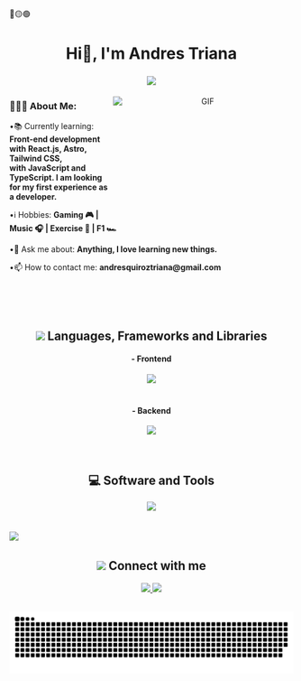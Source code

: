 <div>
🔴🟡🟢
<br>
</div>

<h1 align ="center">Hi👋, I'm Andres Triana</h1>
<h3 align = "center"><img src="https://readme-typing-svg.herokuapp.com?color=%23F7F7F7&size=21&center=true&vCenter=true&width=650&height=100&lines=A+Student+%F0%9F%91%A8%F0%9F%8F%BB%E2%80%8D%F0%9F%8E%93+and+a+Programming+Enthusiast+%F0%9F%91%A9%E2%80%8D%F0%9F%92%BB+from+Colombia"></h3>
<a target="_blank" align="center">
  <img align="right" top="500" height="220" width="320" alt="GIF" src="https://media.giphy.com/media/v1.Y2lkPTc5MGI3NjExaDZxZGt6bnZuOGxmcjd3YmlqOG42ZjRoNWw3c2Q3MWxnYnJqaXY4cSZlcD12MV9pbnRlcm5hbF9naWZfYnlfaWQmY3Q9Zw/qgQUggAC3Pfv687qPC/giphy.gif">
</a>

  <div align ="left"> 
    <h3>👨🏽‍💻 About Me:</h3>
      <p>•📚 Currently learning: <b>Front-end development with React.js, Astro, Tailwind CSS,<br>with JavaScript and TypeScript. I am looking for my first experience as a developer.</b></p>
      <p>•ℹ️ Hobbies: <b>Gaming 🎮 | Music 🎧 | Exercise 🏃 | F1 🏎️</b></p>
      <p>•💬 Ask me about: <b>Anything, I love learning new things.</b></p>
      <p>•📫 How to contact me: <b>andresquiroztriana@gmail.com</b></p>
  </div>
  <br>
  <br>
  <br>



<h2 align="center"><img src = "https://media2.giphy.com/media/QssGEmpkyEOhBCb7e1/giphy.gif?cid=ecf05e47a0n3gi1bfqntqmob8g9aid1oyj2wr3ds3mg700bl&rid=giphy.gif" width = 18px> Languages, Frameworks and Libraries</h2>
  <div align="center">
    <h4>- Frontend</h4>
      <a href="https://skillicons.dev">
        <img src="https://skillicons.dev/icons?i=js,react,vite,nextjs,tailwind,css,sass,bootstrap" />
      </a>
  </div>
  </br>

  <div align="center">
    <h4>- Backend </h4>  
      <a href="https://skillicons.dev">
        <img src="https://skillicons.dev/icons?i=php,py,nodejs,express,html" />
      </a>
  </div>
  <br>
  <br>


  <h2 align="center"> 💻 Software and Tools </h2>
  <div align="center">
        <a href="https://skillicons.dev">
        <img src="https://skillicons.dev/icons?i=vscode,visualstudio,windows,ubuntu,github,git,notion,discord,azure,wordpress,postgres,mysql" />
      </a>
  </div>
  <br>
  <br>



  <img src="https://user-images.githubusercontent.com/73097560/115834477-dbab4500-a447-11eb-908a-139a6edaec5c.gif">
  <br>
<h2 align="center"><img src="https://media.giphy.com/media/2Wg89Ea84IMmkxMngo/giphy.gif" height="20"> Connect with me</h2>
<div align="center">
    <a href="https://www.linkedin.com/in/andresxew/">
        <img src="https://skillicons.dev/icons?i=linkedin" />
      </a>
    <a href="https://www.instagram.com/andres_qtriana/">
        <img src="https://skillicons.dev/icons?i=instagram" />
      </a>
</div>
<br>

<p align="center">
  <img  src="https://raw.githubusercontent.com/Elanza-48/Elanza-48/main/resources/img/github-contribution-grid-snake.svg"
    alt="example" />
</p>
